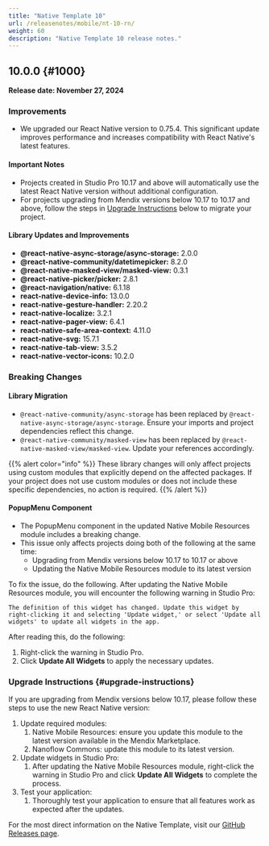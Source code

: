 ```yaml
---
title: "Native Template 10"
url: /releasenotes/mobile/nt-10-rn/
weight: 60
description: "Native Template 10 release notes."
---
```


## 10.0.0 {#1000}

**Release date: November 27, 2024**

### Improvements

* We upgraded our React Native version to 0.75.4. This significant update improves performance and increases compatibility with React Native's latest features.

#### Important Notes

* Projects created in Studio Pro 10.17 and above will automatically use the latest React Native version without additional configuration.
* For projects upgrading from Mendix versions below 10.17 to 10.17 and above, follow the steps in [Upgrade Instructions](#upgrade-instructions) below to migrate your project.

#### Library Updates and Improvements

* **@react-native-async-storage/async-storage:** 2.0.0  
* **@react-native-community/datetimepicker:** 8.2.0  
* **@react-native-masked-view/masked-view:** 0.3.1  
* **@react-native-picker/picker:** 2.8.1  
* **@react-navigation/native:** 6.1.18  
* **react-native-device-info:** 13.0.0  
* **react-native-gesture-handler:** 2.20.2  
* **react-native-localize:** 3.2.1  
* **react-native-pager-view:** 6.4.1  
* **react-native-safe-area-context:** 4.11.0  
* **react-native-svg:** 15.7.1  
* **react-native-tab-view:** 3.5.2  
* **react-native-vector-icons:** 10.2.0  

### Breaking Changes

#### Library Migration

* `@react-native-community/async-storage` has been replaced by `@react-native-async-storage/async-storage`. Ensure your imports and project dependencies reflect this change.
* `@react-native-community/masked-view` has been replaced by `@react-native-masked-view/masked-view`. Update your references accordingly.

{{% alert color="info" %}}
These library changes will only affect projects using custom modules that explicitly depend on the affected packages. If your project does not use custom modules or does not include these specific dependencies, no action is required.
{{% /alert %}}

#### PopupMenu Component

* The PopupMenu component in the updated Native Mobile Resources module includes a breaking change.
* This issue only affects projects doing both of the following at the same time:
    * Upgrading from Mendix versions below 10.17 to 10.17 or above
    * Updating the Native Mobile Resources module to its latest version

To fix the issue, do the following. After updating the Native Mobile Resources module, you will encounter the following warning in Studio Pro:

`The definition of this widget has changed. Update this widget by right-clicking it and selecting 'Update widget,' or select 'Update all widgets' to update all widgets in the app.`

After reading this, do the following:

1. Right-click the warning in Studio Pro.
1. Click **Update All Widgets** to apply the necessary updates.

### Upgrade Instructions {#upgrade-instructions}

If you are upgrading from Mendix versions below 10.17, please follow these steps to use the new React Native version:

1. Update required modules:
    1. Native Mobile Resources: ensure you update this module to the latest version available in the Mendix Marketplace.
    1. Nanoflow Commons: update this module to its latest version.
1. Update widgets in Studio Pro:
    1. After updating the Native Mobile Resources module, right-click the warning in Studio Pro and click **Update All Widgets** to complete the process.
1. Test your application:
    1. Thoroughly test your application to ensure that all features work as expected after the updates.

For the most direct information on the Native Template, visit our [GitHub Releases page](https://github.com/mendix/native-template/releases/tag/v10.0.0).
